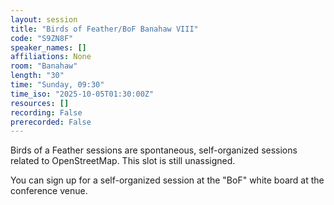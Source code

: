 ```yaml
---
layout: session
title: "Birds of Feather/BoF Banahaw VIII"
code: "S9ZN8F"
speaker_names: []
affiliations: None
room: "Banahaw"
length: "30"
time: "Sunday, 09:30"
time_iso: "2025-10-05T01:30:00Z"
resources: []
recording: False
prerecorded: False
---
```


Birds of a Feather sessions are spontaneous, self-organized sessions related to OpenStreetMap. This slot is still unassigned.

You can sign up for a self-organized session at the &#34;BoF&#34; white board at the conference venue.

